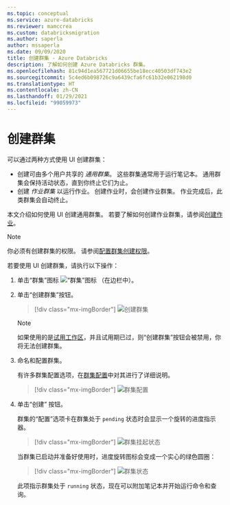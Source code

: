```yaml
---
ms.topic: conceptual
ms.service: azure-databricks
ms.reviewer: mamccrea
ms.custom: databricksmigration
ms.author: saperla
author: mssaperla
ms.date: 09/09/2020
title: 创建群集 - Azure Databricks
description: 了解如何创建 Azure Databricks 群集。
ms.openlocfilehash: 81c94d1ea567721d06655be18ecc40503df743e2
ms.sourcegitcommit: 5c4ed6b098726c9a6439cfa6fc61b32e062198d0
ms.translationtype: HT
ms.contentlocale: zh-CN
ms.lasthandoff: 01/29/2021
ms.locfileid: "99059973"
---
```

# <a name="create-a-cluster"></a><a id="cluster-create"> </a><a id="create-a-cluster"> </a>创建群集

可以通过两种方式使用 UI 创建群集：

* 创建可由多个用户共享的 _通用群集_。 这些群集通常用于运行笔记本。 通用群集会保持活动状态，直到你终止它们为止。
* 创建 _作业群集_ 以运行作业。 创建作业时，会创建作业群集。 作业完成后，此类群集会自动终止。

本文介绍如何使用 UI 创建通用群集。 若要了解如何创建作业群集，请参阅[创建作业](../jobs.md#job-create)。

> [!NOTE]
>
> 你必须有创建群集的权限。 请参阅[配置群集创建权限](../administration-guide/access-control/cluster-acl.md#cluster-create-permission)。

若要使用 UI 创建群集，请执行以下操作：

1. 单击“群集”图标 ![“群集”图标](../_static/images/icons/clusters-icon.png) （在边栏中）。
2. 单击“创建群集”按钮。

   > [!div class="mx-imgBorder"]
   > ![创建群集](../_static/images/clusters/create.png)

   > [!NOTE]
   >
   > 如果使用的是[试用工作区](/azure-databricks/quickstart-create-databricks-workspace-portal)，并且试用期已过，则“创建群集”按钮会被禁用，你将无法创建群集。

3. 命名和配置群集。

   有许多群集配置选项，在[群集配置](configure.md#cluster-configurations)中对其进行了详细说明。

   > [!div class="mx-imgBorder"]
   > ![群集配置](../_static/images/clusters/create-dialog-azure.png)

4. 单击“创建”  按钮。

   群集的“配置”选项卡在群集处于 `pending` 状态时会显示一个旋转的进度指示器。

   > [!div class="mx-imgBorder"]
   > ![群集挂起状态](../_static/images/clusters/pending-spinner.png)

   当群集已启动并准备好使用时，进度旋转图标会变成一个实心的绿色圆圈：

   > [!div class="mx-imgBorder"]
   > ![群集状态](../_static/images/clusters/cluster-ready.png)

   此项指示群集处于 `running` 状态，现在可以附加笔记本并开始运行命令和查询。